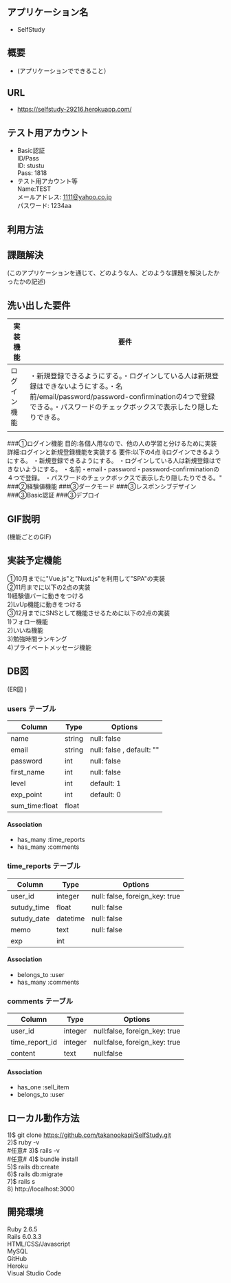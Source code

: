 アプリケーション名
----------------
- SelfStudy

概要
----------------
- (アプリケーションでできること）

URL
----------------
- https://selfstudy-29216.herokuapp.com/

テスト用アカウント
----------------
- Basic認証</br>
ID/Pass</br>
ID: stustu</br>
Pass: 1818
- テスト用アカウント等</br>
Name:TEST</br>
メールアドレス: 1111@yahoo.co.jp</br>
パスワード: 1234aa</br>

利用方法
----------------

課題解決
----------------
(このアプリケーションを通じて、どのような人、どのような課題を解決したかったかの記述)

洗い出した要件
----------------
|実装機能        |要件
|---------------|---------------------------------------------------------|
|ログイン機能     |・新規登録できるようにする。・ログインしている人は新規登録はできないようにする。・名前/email/password/password-confirminationの4つで登録できる。・パスワードのチェックボックスで表示したり隠したりできる。                                       |
|               |

###①ログイン機能
目的:各個人用なので、他の人の学習と分けるために実装
詳細:ログインと新規登録機能を実装する
要件:以下の4点
i)ログインできるようにする。
・新規登録できるようにする。
・ログインしている人は新規登録はできないようにする。
・名前・email・password・password-confirminationの４つで登録。
・パスワードのチェックボックスで表示したり隠したりできる。"
###②経験値機能
###③ダークモード
###③レスポンシブデザイン
###③Basic認証
###③デプロイ

GIF説明
----------------
(機能ごとのGIF)

実装予定機能
----------------
①10月までに"Vue.js"と"Nuxt.js"を利用して"SPA"の実装</br>
②11月までに以下の2点の実装</br>
  1)経験値バーに動きをつける</br>
  2)LvUp機能に動きをつける</br>
③12月までにSNSとして機能させるために以下の2点の実装</br>
  1)フォロー機能</br>
  2)いいね機能</br>
  3)勉強時間ランキング</br>
  4)プライベートメッセージ機能</br>

DB図
----------------
(ER図<Github> )
### users テーブル
| Column          | Type     | Options                        |
| --------------  | -------  | ------------------------------ |
| name            | string   | null: false                    |
| email           | string   | null: false , default: ""      |
| password        | int      | null: false                    |
| first_name      | int      | null: false                    |
| level           | int      | default: 1                     |
| exp_point       | int      | default: 0                     |
| sum_time:float  | float    |                                |

#### Association
- has_many :time_reports
- has_many :comments


### time_reports テーブル
| Column            | Type    | Options                       |
| ----------------- | ------- | ----------------------------- |
| user_id           | integer | null: false, foreign_key: true| 
| sutudy_time       | float   | null: false                   |
| sutudy_date       | datetime| null: false                   |
| memo              | text    | null: false                   |
| exp               | int     |                               |

#### Association
- belongs_to :user
- has_many :comments


### comments テーブル
| Column         | Type       | Options                        |
| -------------- | ---------- | ------------------------------ |
| user_id        | integer    | null:false, foreign_key: true  |
| time_report_id | integer    | null:false, foreign_key: true  |
| content        | text       | null:false                     |

#### Association
- has_one    :sell_item
- belongs_to :user


ローカル動作方法
----------------
1)$ git clone https://github.com/takanookapi/SelfStudy.git</br>
2)$ ruby -v</br> #任意#
3)$ rails -v</br> #任意#
4)$ bundle install</br>
5)$ rails db:create</br>
6)$ rails db:migrate</br>
7)$ rails s</br>
8)  http://localhost:3000</br>

開発環境
----------------
Ruby 2.6.5</br>
Rails 6.0.3.3</br>
HTML/CSS/Javascript</br>
MySQL</br>
GitHub</br>
Heroku</br>
Visual Studio Code</br>